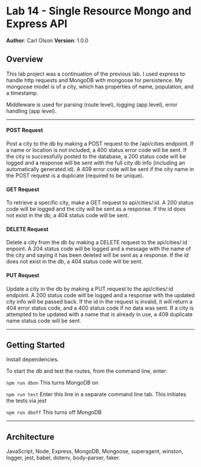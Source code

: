 # Lab 14 - Single Resource Mongo and Express API
**Author**: Carl Olson
**Version**: 1.0.0

## Overview
This lab project was a continuation of the previous lab. I used express to handle http requests and MongoDB with mongoose for persistence. My mongoose model is of a city, which has properties of name, population, and a timestamp.

Middleware is used for parsing (route level), logging (app level), error handling (app level).

-----
#### POST Request
Post a city to the db by making a POST request to the /api/cities endpoint. If a name or location is not included, a 400 status error code will be sent. If the city is successfully posted to the database, a 200 status code will be logged and a response will be sent with the full city db info (including an automatically generated id). A 409 error code will be sent if the city name in the POST request is a duplicate (required to be unique).

#### GET Request
To retrieve a specific city, make a GET request to api/cities/:id. A 200 status code will be logged and the city will be sent as a response. If the id does not exist in the db, a 404 status code will be sent. 

#### DELETE Request
Delete a city from the db by making a DELETE request to the api/cities/:id enpoint. A 204 status code will be logged and a message with the name of the city and saying it has been deleted will be sent as a response. If the id does not exist in the db, a 404 status code will be sent.

#### PUT Request
Update a city in the db by making a PUT request to the api/cities/:id endpoint. A 200 status code will be logged and a response with the updated city info will be passed back. If the id in the request is invalid, it will return a 404 error status code, and a 400 status code if no data was sent. If a city is attempted to be updated with a name that is already in use, a 409 duplicate name status code will be sent.

___

## Getting Started
Install dependencies. 

To start the db and test the routes, from the command line, enter:

```npm run dbon``` This turns MongoDB on

```npm run test``` Enter this line in a separate command line tab. This initiates the tests via jest

```npm run dboff``` This turns off MongoDB

___
## Architecture
JavaScript, Node, Express, MongoDB, Mongoose, superagent, winston, logger, jest, babel, dotenv, body-parser, faker.